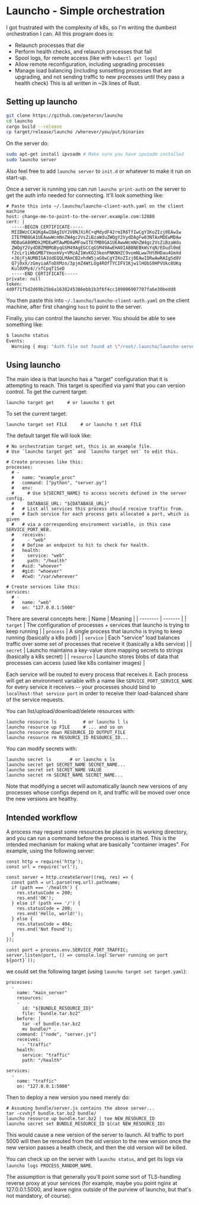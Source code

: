 # Launcho - Simple orchestration

I got frustrated with the complexity of k8s, so I'm writing the dumbest orchestration I can.
All this program does is:
* Relaunch processes that die
* Perform health checks, and relaunch processes that fail
* Spool logs, for remote access (like with `kubectl get logs`)
* Allow remote reconfiguration, including upgrading processes
* Manage load balancing (including sunsetting processes that are upgrading, and not sending traffic to new processes until they pass a health check)
This is all written in ~2k lines of Rust.

## Setting up launcho

```bash
git clone https://github.com/petersn/launcho
cd launcho
cargo build --release
cp target/release/launcho /wherever/you/put/binaries
```

On the server do:
```bash
sudo apt-get install ipvsadm # Make sure you have ipvsadm installed
sudo launcho server
```
Also feel free to add `launcho server` to `init.d` or whatever to make it run on start-up.

Once a server is running you can run `launcho print-auth` on the server to get the auth info needed for connecting. It'll look something like:
```
# Paste this into ~/.launcho/launcho-client-auth.yaml on the client machine
host: change-me-to-point-to-the-server.example.com:12888
cert: |
  -----BEGIN CERTIFICATE-----
  MIIBWzCCAQKgAwIBAgIUY2V0NJXiRC+qMdydF42rmIR6TfIwCgYIKoZIzj0EAwIw
  ITEfMB0GA1UEAwwWcmNnZW4gc2VsZiBzaWduZWQgY2VydDAgFw03NTAxMDEwMDAw
  MDBaGA80MDk2MDEwMTAwMDAwMFowITEfMB0GA1UEAwwWcmNnZW4gc2VsZiBzaWdu
  ZWQgY2VydDBZMBMGByqGSM49AgEGCCqGSM49AwEHA0IABBNEBkWsYqN/EDudl0mE
  f2cLr1iWbGMB7YmoxmVy+VMzAZ1WvKO23kenPNKNHZC9vomNLww7HtRHDau4GmXd
  +J6jFjAUMBIGA1UdEQQLMAmCB2xhdW5jaG8wCgYIKoZIzj0EAwIDRwAwRAIgSd8V
  Q7j0xX/zGmyiaAToDXMzo/3pjmZ4WtLUg4ROfTYCIFV1Kjw1lHObS0HPVUkc8UKq
  Kul0XMy4//sfCpqT1SeD
  -----END CERTIFICATE-----
private: null
token: 4d0f71f5d2d69b25b6a1638245386ebb1b3f6f4cc109006907707fa6e30bedd8
```
You then paste this into `~/.launcho/launcho-client-auth.yaml` on the client machine, after first changing `host` to point to the server.

Finally, you can control the launcho server. You should be able to see something like:
```bash
$ launcho status
Events:
  Warning { msg: "Auth file not found at \"/root/.launcho/launcho-server-auth.yaml\" -- generating a new one" }
```

## Using launcho

The main idea is that launcho has a "target" configuration that it is attempting to reach.
This target is specified via yaml that you can version control.
To get the current target:
```
launcho target get     # or launcho t get
```
To set the current target:
```
launcho target set FILE     # or launcho t set FILE
```

The default target file will look like:
```
# No orchestration target set, this is an example file.
# Use `launcho target get` and `launcho target set` to edit this.

# Create processes like this:
processes:
  # -
  #   name: "example_proc"
  #   command: ["python", "server.py"]
  #   env:
  #     # Use ${SECRET_NAME} to access secrets defined in the server config.
  #     DATABASE_URL: "${DATABASE_URL}"
  #   # List all services this process should receive traffic from.
  #   # Each service for each process gets allocated a port, which is given
  #   # via a corresponding environment variable, in this case SERVICE_PORT_WEB.
  #   receives:
  #     - "web"
  #   # Define an endpoint to hit to check for health.
  #   health:
  #     service: "web"
  #     path: "/health"
  #   #uid: "whoever"
  #   #gid: "whoever"
  #   #cwd: "/var/wherever"

# Create services like this:
services:
  # -
  #   name: "web"
  #   on: "127.0.0.1:5000"
```

There are several concepts here:
| Name     | Meaning |
| -------- | ------- |
| `target` | The configuration of processes + services that launcho is trying to keep running |
| `process` | A single process that launcho is trying to keep running (basically a k8s pod) |
| `service` | Each "service" load balances traffic over some set of processes that receive it (basically a k8s service) |
| `secret` | Launcho maintains a key-value store mapping secrets to strings (basically a k8s secret) |
| `resource` | Launcho stores blobs of data that processes can access (used like k8s container images) |

Each service will be routed to every process that receives it.
Each process will get an environment variable with a name like `SERVICE_PORT_SERVICE_NAME` for every service it receives -- your processes should bind to `localhost:that service port` in order to receive their load-balanced share of the service requests.

You can list/upload/download/delete resources with:
```
launcho resource ls          # or launcho l ls
launcho resource up FILE     # ... and so on
launcho resource down RESOURCE_ID OUTPUT_FILE
launcho resource rm RESOURCE_ID RESOURCE_ID...
```

You can modify secrets with:
```
launcho secret ls       # or launcho s ls
launcho secret get SECRET_NAME SECRET_NAME... 
launcho secret set SECRET_NAME VALUE
launcho secret rm SECRET_NAME SECRET_NAME...
```
Note that modifying a secret will automatically launch new versions of any processes whose configs depend on it, and traffic will be moved over once the new versions are healthy.

## Intended workflow

A process may request some resources be placed in its working directory, and you can run a command before the process is started.
This is the intended mechanism for making what are basically "container images".
For example, using the following server:
```
const http = require('http');
const url = require('url');

const server = http.createServer((req, res) => {
  const path = url.parse(req.url).pathname;
  if (path === '/health') {
    res.statusCode = 200;
    res.end('OK');
  } else if (path === '/') {
    res.statusCode = 200;
    res.end('Hello, world!');
  } else {
    res.statusCode = 404;
    res.end('Not Found');
  }
});

const port = process.env.SERVICE_PORT_TRAFFIC;
server.listen(port, () => console.log(`Server running on port ${port}`));
```

we could set the following target (using `launcho target set target.yaml`):

```
processes:
  -
    name: "main_server"
    resources:
    -
      id: "${BUNDLE_RESOURCE_ID}"
      file: "bundle.tar.bz2"
    before: |
      tar -xf bundle.tar.bz2
      mv bundle/* .
    command: ["node", "server.js"]
    receives:
      - "traffic"
    health:
      service: "traffic"
      path: "/health"

services:
  -
    name: "traffic"
    on: "127.0.0.1:5000"
```

Then to deploy a new version you need merely do:
```
# Assuming bundle/server.js contains the above server...
tar -cvvhjf bundle.tar.bz2 bundle/
launcho resource up bundle.tar.bz2 | tee NEW_RESOURCE_ID
launcho secret set BUNDLE_RESOURCE_ID $(cat NEW_RESOURCE_ID)
```
This would cause a new version of the server to launch.
All traffic to port 5000 will then be rerouted from the old version to the new version once the new version passes a health check, and then the old version will be killed.

You can check up on the server with `launcho status`, and get its logs via `launcho logs PROCESS_RANDOM_NAME`.

The assumption is that generally you'll point some sort of TLS-handling reverse proxy at your services (for example, maybe you point nginx at 127.0.0.1:5000, and leave nginx outside of the purview of launcho, but that's not mandatory, of course).

